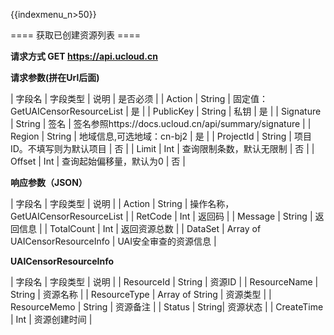 {{indexmenu_n>50}}

==== 获取已创建资源列表 ====

**请求方式 GET https://api.ucloud.cn**

**请求参数(拼在Url后面)**

| 字段名 | 字段类型 | 说明 | 是否必须 |
| Action | String | 固定值：GetUAICensorResourceList | 是 |
| PublicKey | String | 私钥 | 是 |
| Signature | String | 签名 | 签名参照https://docs.ucloud.cn/api/summary/signature |
| Region | String | 地域信息,可选地域：cn-bj2 | 是 |
| ProjectId | String | 项目ID。不填写则为默认项目 | 否 |
| Limit | Int | 查询限制条数，默认无限制 | 否 |
| Offset | Int | 查询起始偏移量，默认为0 | 否 |

**响应参数（JSON）**

| 字段名 | 字段类型 | 说明 |
| Action | String | 操作名称， GetUAICensorResourceList |
| RetCode | Int | 返回码 |
| Message | String | 返回信息 |
| TotalCount | Int | 返回资源总数 |
| DataSet | Array of UAICensorResourceInfo | UAI安全审查的资源信息 |

**UAICensorResourceInfo**

| 字段名 | 字段类型 | 说明 |
| ResourceId | String | 资源ID |
| ResourceName | String | 资源名称 |
| ResourceType | Array of String | 资源类型 |
| ResourceMemo | String | 资源备注 | 
| Status | String| 资源状态 |
| CreateTime | Int | 资源创建时间 |